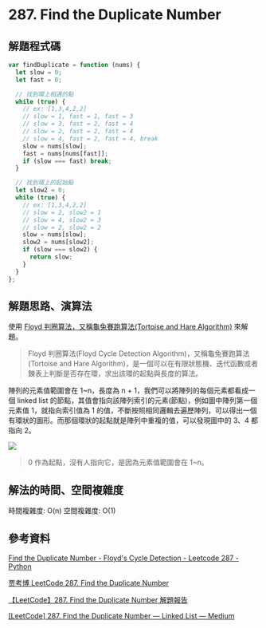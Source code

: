 # 287. Find the Duplicate Number

## 解題程式碼

```javascript
var findDuplicate = function (nums) {
  let slow = 0;
  let fast = 0;

  // 找到環上相遇的點
  while (true) {
    // ex: [1,3,4,2,2]
    // slow = 1, fast = 1, fast = 3
    // slow = 3, fast = 2, fast = 4
    // slow = 2, fast = 2, fast = 4
    // slow = 4, fast = 2, fast = 4, break
    slow = nums[slow];
    fast = nums[nums[fast]];
    if (slow === fast) break;
  }

  // 找到環上的起始點
  let slow2 = 0;
  while (true) {
    // ex: [1,3,4,2,2]
    // slow = 2, slow2 = 1
    // slow = 4, slow2 = 3
    // slow = 2, slow2 = 2
    slow = nums[slow];
    slow2 = nums[slow2];
    if (slow === slow2) {
      return slow;
    }
  }
};
```

## 解題思路、演算法

使用 [Floyd 判圈算法，又稱龜兔賽跑算法(Tortoise and Hare Algorithm)](https://zh.wikipedia.org/zh-tw/Floyd%E5%88%A4%E5%9C%88%E7%AE%97%E6%B3%95) 來解題。

> Floyd 判圈算法(Floyd Cycle Detection Algorithm)，又稱龜兔賽跑算法(Tortoise and Hare Algorithm)，是一個可以在有限狀態機、迭代函數或者鍊表上判斷是否存在環，求出該環的起點與長度的算法。

陣列的元素值範圍會在 1~n，長度為 n + 1，我們可以將陣列的每個元素都看成一個 linked list 的節點，其值會指向該陣列索引的元素(節點)，例如圖中陣列第一個元素值 1，就指向索引值為 1 的值，不斷按照相同邏輯去遍歷陣列，可以得出一個有環狀的圖形。而那個環狀的起點就是陣列中重複的值，可以發現圖中的 3、4 都指向 2。

![](https://upload.cc/i1/2023/10/07/niIuMO.png)

> 0 作為起點，沒有人指向它，是因為元素值範圍會在 1~n。

## 解法的時間、空間複雜度

時間複雜度: O(n)
空間複雜度: O(1)

## 參考資料

[Find the Duplicate Number - Floyd's Cycle Detection - Leetcode 287 - Python](https://youtu.be/wjYnzkAhcNk?si=q4KO6gvCov6ctT7T)

[贾考博 LeetCode 287. Find the Duplicate Number](https://youtu.be/6UaLpPavqoM?si=kVcGJrm_avusM1Pr)

[【LeetCode】287. Find the Duplicate Number 解題報告](https://bclin.tw/2022/05/31/leetcode-287/)

[[LeetCode] 287. Find the Duplicate Number — Linked List — Medium](https://medium.com/@lukuoyu/leetcode-287-find-the-duplicate-number-linked-list-medium-e3e83b312742)
